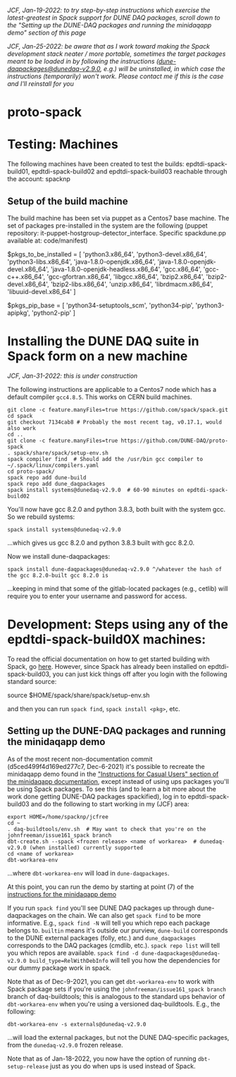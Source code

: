 _JCF, Jan-19-2022: to try step-by-step instructions which exercise the latest-greatest in Spack support for DUNE DAQ packages, scroll down to the "Setting up the DUNE-DAQ packages and running the minidaqapp demo" section of this page_

_JCF, Jan-25-2022: be aware that as I work toward making the Spack development stack neater / more portable, sometimes the target packages meant to be loaded in by following the instructions (dune-daqpackages@dunedaq-v2.9.0, e.g.) will be uninstalled, in which case the instructions (temporarily) won't work. Please contact me if this is the case and I'll reinstall for you_

# proto-spack

# Testing: Machines
The following machines have been created to test the builds:
epdtdi-spack-build01, epdtdi-spack-build02 and epdtdi-spack-build03 reachable through the account: spacknp

## Setup of the build machine
The build machine has been set via puppet as a Centos7 base machine. The set of packages pre-installed in the system are the following (puppet repository: it-puppet-hostgroup-detector_interface. Specific spackdune.pp available at: code/manifest)

$pkgs_to_be_installed = [ 'python3.x86_64', 'python3-devel.x86_64', 'python3-libs.x86_64', 'java-1.8.0-openjdk.x86_64', 'java-1.8.0-openjdk-devel.x86_64', 'java-1.8.0-openjdk-headless.x86_64', 'gcc.x86_64', 'gcc-c++.x86_64', 'gcc-gfortran.x86_64', 'libgcc.x86_64', 
'bzip2.x86_64', 'bzip2-devel.x86_64', 'bzip2-libs.x86_64', 'unzip.x86_64', 'librdmacm.x86_64', 'libuuid-devel.x86_64' ]

$pkgs_pip_base = [ 'python34-setuptools_scm', 'python34-pip', 'python3-apipkg', 'python2-pip' ]

# Installing the DUNE DAQ suite in Spack form on a new machine

_JCF, Jan-31-2022: this is under construction_

The following instructions are applicable to a Centos7 node which has a default compiler `gcc4.8.5`. This works on CERN build machines. 
```
git clone -c feature.manyFiles=true https://github.com/spack/spack.git
cd spack
git checkout 7134cab8 # Probably the most recent tag, v0.17.1, would also work
cd ..
git clone -c feature.manyFiles=true https://github.com/DUNE-DAQ/proto-spack
. spack/share/spack/setup-env.sh
spack compiler find  # Should add the /usr/bin gcc compiler to ~/.spack/linux/compilers.yaml
cd proto-spack/
spack repo add dune-build
spack repo add dune_daqpackages
spack install systems@dunedaq-v2.9.0  # 60-90 minutes on epdtdi-spack-build02
```
You'll now have gcc 8.2.0 and python 3.8.3, both built with the system gcc. So we rebuild systems:
```
spack install systems@dunedaq-v2.9.0 
```
...which gives us gcc 8.2.0 and python 3.8.3 built with gcc 8.2.0. 

Now we install dune-daqpackages:
```
spack install dune-daqpackages@dunedaq-v2.9.0 ^/whatever the hash of the gcc 8.2.0-built gcc 8.2.0 is
```
...keeping in mind that some of the gitlab-located packages (e.g., cetlib) will require you to enter your username and password for access. 

# Development: Steps using any of the epdtdi-spack-build0X machines:

To read the official documentation on how to get started building with Spack, go [here](https://spack-tutorial.readthedocs.io/en/latest/tutorial_basics.html). However, since Spack has already been installed on epdtdi-spack-build03, you can just kick things off after you login with the following standard source:

source $HOME/spack/share/spack/setup-env.sh

and then you can run `spack find`, `spack install <pkg>`, etc.

## Setting up the DUNE-DAQ packages and running the minidaqapp demo 

As of the most recent non-documentation commit (d5ced499f4d169ed277c7, Dec-6-2021) it's possible to recreate the minidaqapp demo found in the ["Instructions for Casual Users" section of the minidaqapp documentation](https://dune-daq-sw.readthedocs.io/en/latest/packages/minidaqapp/InstructionsForCasualUsers/), except instead of using ups packages you'll be using Spack packages. To see this (and to learn a bit more about the work done getting DUNE-DAQ packages spackified), log in to epdtdi-spack-build03 and do the following to start working in my (JCF) area:
```
export HOME=/home/spacknp/jcfree
cd ~
. daq-buildtools/env.sh  # May want to check that you're on the johnfreeman/issue161_spack branch
dbt-create.sh --spack <frozen release> <name of workarea>  # dunedaq-v2.9.0 (when installed) currently supported
cd <name of workarea>
dbt-workarea-env
```
...where `dbt-workarea-env` will load in `dune-daqpackages`. 

At this point, you can run the demo by starting at point (7) of the [instructions for the minidaqapp demo](https://dune-daq-sw.readthedocs.io/en/latest/packages/minidaqapp/InstructionsForCasualUsers/)

If you run `spack find` you'll see DUNE DAQ packages up through dune-daqpackages on the chain. We can also get `spack find` to be more informative. E.g., `spack find -N` will tell you which repo each package belongs to. `builtin` means it's outside our purview, `dune-build` corresponds to the DUNE external packages (folly, etc.) and `dune_daqpackages` corresponds to the DAQ packages (cmdlib, etc.). `spack repo list` will tell you which repos are available. `spack find -d dune-daqpackages@dunedaq-v2.9.0 build_type=RelWithDebInfo` will tell you how the dependencies for our dummy package work in spack. 

Note that as of Dec-9-2021, you can get `dbt-workarea-env` to work with Spack package sets if you're using the `johnfreeman/issue161_spack branch` branch of daq-buildtools; this is analogous to the standard ups behavior of `dbt-workarea-env` when you're using a versioned daq-buildtools. E.g., the following:
```
dbt-workarea-env -s externals@dunedaq-v2.9.0
```
...will load the external packages, but not the DUNE DAQ-specific packages, from the `dunedaq-v2.9.0` frozen release. 

Note that as of Jan-18-2022, you now have the option of running `dbt-setup-release` just as you do when ups is used instead of Spack. 


